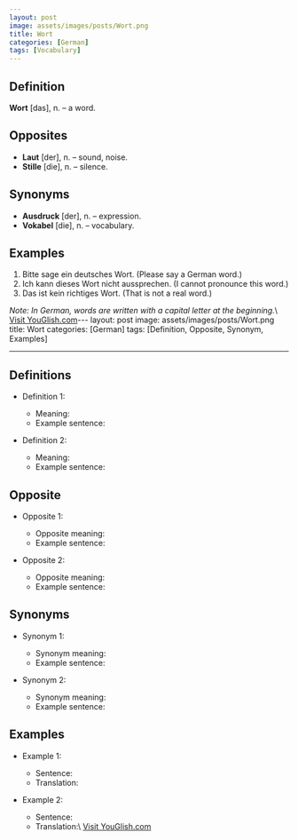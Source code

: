 ```yaml
---
layout: post
image: assets/images/posts/Wort.png
title: Wort
categories: [German]
tags: [Vocabulary]
---
```


## Definition

**Wort** [das], n. – a word.

## Opposites

- **Laut** [der], n. – sound, noise.
- **Stille** [die], n. – silence.

## Synonyms

- **Ausdruck** [der], n. – expression.
- **Vokabel** [die], n. – vocabulary.

## Examples

1. Bitte sage ein deutsches Wort. (Please say a German word.)
2. Ich kann dieses Wort nicht aussprechen. (I cannot pronounce this word.)
3. Das ist kein richtiges Wort. (That is not a real word.)

*Note: In German, words are written with a capital letter at the beginning.*\ <a id="yg-widget-0" class="youglish-widget" data-query="Wort" data-lang="german" data-components="8412" data-auto-start="0" data-bkg-color="theme_light" data-title="How%20to%20pronounce%20Wort%20in%20German"  rel="nofollow" href="https://youglish.com">Visit YouGlish.com</a><script async src="https://youglish.com/public/emb/widget.js" charset="utf-8"></script>---
layout: post
image: assets/images/posts/Wort.png
title: Wort
categories: [German]
tags: [Definition, Opposite, Synonym, Examples]

---

## Definitions

- Definition 1: 
   - Meaning: 
   - Example sentence: 

- Definition 2: 
   - Meaning: 
   - Example sentence: 

## Opposite

- Opposite 1: 
   - Opposite meaning: 
   - Example sentence: 

- Opposite 2: 
   - Opposite meaning: 
   - Example sentence: 

## Synonyms

- Synonym 1: 
   - Synonym meaning: 
   - Example sentence: 

- Synonym 2: 
   - Synonym meaning: 
   - Example sentence: 

## Examples

- Example 1: 
   - Sentence: 
   - Translation: 

- Example 2: 
   - Sentence: 
   - Translation:\ <a id="yg-widget-0" class="youglish-widget" data-query="Wort" data-lang="german" data-components="8412" data-auto-start="0" data-bkg-color="theme_light" data-title="How%20to%20pronounce%20Wort%20in%20German"  rel="nofollow" href="https://youglish.com">Visit YouGlish.com</a><script async src="https://youglish.com/public/emb/widget.js" charset="utf-8"></script>